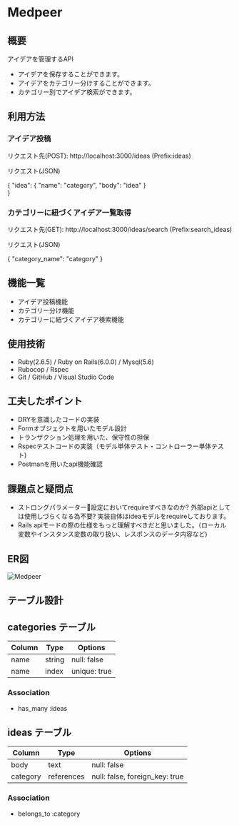 # Medpeer


## 概要
アイデアを管理するAPI

- アイデアを保存することができます。
- アイデアをカテゴリー分けすることができます。
- カテゴリー別でアイデア検索ができます。


## 利用方法

### アイデア投稿

リクエスト先(POST): http://localhost:3000/ideas (Prefix:ideas)

リクエスト(JSON)

{
  "idea": {
    "name": "category",
    "body": "idea"
  }    
}

### カテゴリーに紐づくアイデア一覧取得

リクエスト先(GET): http://localhost:3000/ideas/search (Prefix:search_ideas)

リクエスト(JSON)

{
  "category_name": "category"
}


## 機能一覧

- アイデア投稿機能
- カテゴリー分け機能
- カテゴリーに紐づくアイデア検索機能


## 使用技術

- Ruby(2.6.5) / Ruby on Rails(6.0.0) / Mysql(5.6)
- Rubocop / Rspec
- Git / GitHub / Visual Studio Code


## 工夫したポイント

- DRYを意識したコードの実装
- Formオブジェクトを用いたモデル設計
- トランザクション処理を用いた、保守性の担保
- Rspecテストコードの実装（モデル単体テスト・コントローラー単体テスト)
- Postmanを用いたapi機能確認


## 課題点と疑問点

- ストロングパラメーター設定においてrequireすべきなのか? 外部apiとしては使用しづらくなる為不要? 実装自体はideaモデルをrequireしております。
- Rails apiモードの際の仕様をもっと理解すべきだと思いました。（ローカル変数やインスタンス変数の取り扱い、レスポンスのデータ内容など)


## ER図
![Medpeer](https://user-images.githubusercontent.com/75054906/111060175-547cc000-84de-11eb-83f9-d8c66ec9a0ab.png)


## テーブル設計

## categories テーブル

| Column | Type   | Options      |
| ------ | ------ | ------------ |
| name   | string | null: false  |
| name   | index  | unique: true |

### Association

- has_many :ideas


## ideas テーブル

| Column   | Type       | Options                        |
| -------- | ---------- | ------------------------------ |
| body     | text       | null: false                    |
| category | references | null: false, foreign_key: true |

### Association

- belongs_to :category
